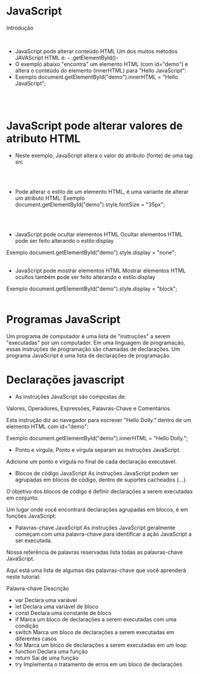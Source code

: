 # JavaScript

Introdução 

</br>

- JavaScript pode alterar conteúdo HTML
Um dos muitos métodos JAVAScript HTML é: -
.getElementById()-
- O exemplo abaixo "encontra" um elemento HTML (com id="demo") e altera o conteúdo do elemento (innerHTML) para "Hello JavaScript":
- Exemplo
document.getElementById("demo").innerHTML = "Hello JavaScript";
</br>
</br>

# JavaScript pode alterar valores de atributo HTML
- Neste exemplo, JavaScript altera o valor do atributo (fonte) de uma tag: src<img>
</br> 
</br>

 - Pode alterar o estilo de um elemento HTML, é uma variante de alterar um atributo HTML:
Exemplo
document.getElementById("demo").style.fontSize = "35px";
</br>
</br>

- JavaScript pode ocultar elementos HTML
Ocultar elementos HTML pode ser feito alterando o estilo:display

Exemplo
document.getElementById("demo").style.display = "none";
</br>
</br>

- JavaScript pode mostrar elementos HTML
Mostrar elementos HTML ocultos também pode ser feito alterando o estilo:display

Exemplo
document.getElementById("demo").style.display = "block";
</br>
</br>

# Programas JavaScript
Um programa de computador é uma lista de "instruções" a serem "executadas" por um computador.
Em uma linguagem de programação, essas instruções de programação são chamadas de declarações.
Um programa JavaScript é uma lista de declarações de programação.
</br>

# Declarações javascript
- As instruções JavaScript são compostas de:

Valores, Operadores, Expressões, Palavras-Chave e Comentários.

Esta instrução diz ao navegador para escrever "Hello Dolly." dentro de um elemento HTML com id="demo":

Exemplo
document.getElementById("demo").innerHTML = "Hello Dolly.";
</br>

- Ponto e vírgula;
Ponto e vírgula separam as instruções JavaScript.

Adicione um ponto e vírgula no final de cada declaração executável.

 - Blocos de código JavaScript
As instruções JavaScript podem ser agrupadas em blocos de código, dentro de suportes cacheados {...}.

O objetivo dos blocos de código é definir declarações a serem executadas em conjunto.

Um lugar onde você encontrará declarações agrupadas em blocos, é em funções JavaScript:
</br>

- Palavras-chave JavaScript
As instruções JavaScript geralmente começam com uma palavra-chave para identificar a ação JavaScript a ser executada.

Nossa referência de palavras reservadas lista todas as palavras-chave JavaScript.

Aqui está uma lista de algumas das palavras-chave que você aprenderá neste tutorial:

Palavra-chave	Descrição
</br>

- var	Declara uma variável 
- let	Declara uma variável de bloco
- const	Declara uma constante de bloco
- if	Marca um bloco de declarações a serem executadas com uma condição
- switch	Marca um bloco de declarações a serem executadas em diferentes casos
- for	Marca um bloco de declarações a serem executadas em um loop
-  function	Declara uma função
- return	Sai de uma função
- try	Implementa o tratamento de erros em um bloco de declarações
